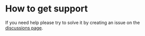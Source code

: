 # How to get support

If you need help please try to solve it by creating an issue on the
[discussions page](https://github.com/iwf-web/docker-base-image-version-ci-matrix-action/discussions).

